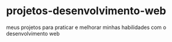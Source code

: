 # projetos-desenvolvimento-web
meus projetos para praticar e melhorar minhas habilidades com o desenvolvimento web
